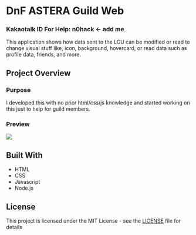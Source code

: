 # DnF ASTERA Guild Web

### Kakaotalk ID For Help: n0hack ← add me

This application shows how data sent to the LCU can be modified or read to change visual stuff like, icon, background, hovercard, or read data such as profile data, friends, and more.

## Project Overview

### Purpose 

I developed this with no prior html/css/js knowledge and started working on this just to help for guild members.

### Preview

[![](https://i.gyazo.com/1b27880df2db19e83dacfc2e59848531.jpg)](https://gyazo.com/1b27880df2db19e83dacfc2e59848531)

## Built With

* HTML
* CSS
* Javascript
* Node.js

## License

This project is licensed under the MIT License - see the [LICENSE](LICENSE) file for details
